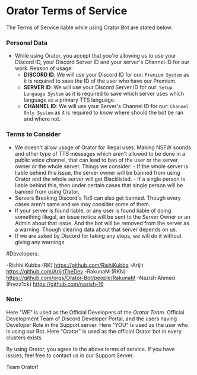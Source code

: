 # Orator Terms of Service
The Terms of Service liable while using Orator Bot are stated below:

### Personal Data
- While using Orator, you accept that you're allowing us to use your Discord ID, your Discord Server ID and your server's Channel ID for our work.
Reason of usage:
   - __DISCORD ID__: We will use your Discord ID for our: `Premium System` as it is required to save the ID of the user who have our Premium.
   - __SERVER ID__: We will use your Discord Server ID for our: `Setup Language System` as it is required to save which server uses which language as a primary TTS language.
   - __CHANNEL ID__: We will use your Server's Channel ID for our: `Channel Only System` as it is required to know where should the bot be ran and where not.
### Terms to Consider
- We doesn't allow usage of Orator for illegal uses. Making NSFW sounds and other type of TTS messages which aren't allowed to be done in a public voice channel, that can lead to ban of the user or the server owner or the whole server.
Things we consider:
      - If the whole server is liable behind this issue, the server owner will be banned from using Orator and the whole server will get Blacklisted.
      - If a single person is liable behind this, then under certain cases that single person will be banned from using Orator.
- Servers Breaking Discord's ToS can also get banned. Though every cases aren't same and we may consider some of them.
- If your server is found liable, or any user is found liable of doing something illegal, an issue notice will be sent to the Server Owner or an Admin about that issue. And the bot will be removed from the server as a warning. Though clearing data about that server depends on us.
- If we are asked by Discord for taking any steps, we will do it without giving any warnings. 

#Developers:

-Rishhi Kubba (RK) https://github.com/RishiKubba
-Arijit https://github.com/ArijitTheDev
-RakunaM (RKN) https://github.com/orgs/Orator-Bot/people/RakunaM
-Nazish Ahmed (Frezz1ck) https://github.com/nazish-16

### Note:
Here "WE" is used as the Official Developers of the *Orator Team*. Official Development Team of Discord Developer Portal, and the users having Developer Role in the Support server.
Here "YOU" is used as the user who is using our Bot.
Here "Orator" is used as the official Orator bot in every clusters exists.

By using Orator, you agree to the above terms of service. If you have issues, feel free to contact us in our Support Server.

Team Orator!
